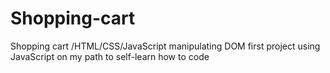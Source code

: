 # Shopping-cart
Shopping cart /HTML/CSS/JavaScript
manipulating DOM
first project using JavaScript on my path to self-learn how to code
